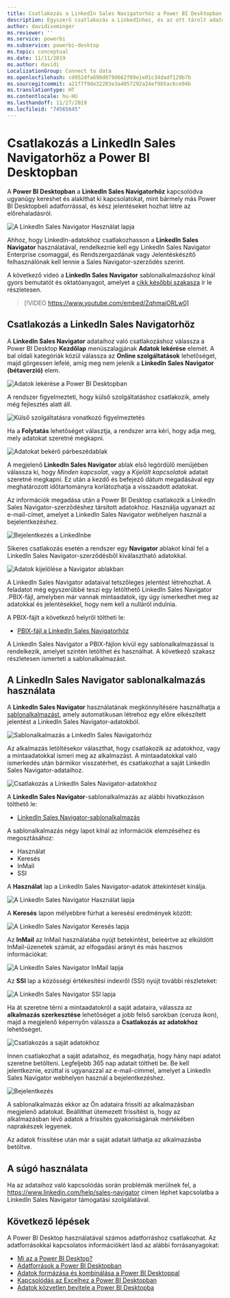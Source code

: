 ```yaml
---
title: Csatlakozás a LinkedIn Sales Navigatorhöz a Power BI Desktopban
description: Egyszerű csatlakozás a LinkedInhez, és az ott tárolt adatok használata a Power BI Desktopban
author: davidiseminger
ms.reviewer: ''
ms.service: powerbi
ms.subservice: powerbi-desktop
ms.topic: conceptual
ms.date: 11/11/2019
ms.author: davidi
LocalizationGroup: Connect to data
ms.openlocfilehash: cd952dfa690d079d662f09e1e01c34dadf129b7b
ms.sourcegitcommit: a21f7f9de32203e3a4057292a24ef9b5ac6ce94b
ms.translationtype: HT
ms.contentlocale: hu-HU
ms.lasthandoff: 11/27/2019
ms.locfileid: "74565645"
---
```

# <a name="connect-to-linkedin-sales-navigator-in-power-bi-desktop"></a>Csatlakozás a LinkedIn Sales Navigatorhöz a Power BI Desktopban

A **Power BI Desktopban** a **LinkedIn Sales Navigatorhöz** kapcsolódva ugyanúgy kereshet és alakíthat ki kapcsolatokat, mint bármely más Power BI Desktopbeli adatforrással, és kész jelentéseket hozhat létre az előrehaladásról.

![A LinkedIn Sales Navigator Használat lapja](media/desktop-connect-linkedin-sales-navigator/linkedin-sales-navigator-01.png)


Ahhoz, hogy LinkedIn-adatokhoz csatlakozhasson a **LinkedIn Sales Navigator** használatával, rendelkeznie kell egy LinkedIn Sales Navigator Enterprise csomaggal, és Rendszergazdának vagy Jelentéskészítő felhasználónak kell lennie a Sales Navigator-szerződés szerint.

A következő videó a **LinkedIn Sales Navigator** sablonalkalmazáshoz kínál gyors bemutatót és oktatóanyagot, amelyet a [cikk későbbi szakasza](#using-the-linkedin-sales-navigator-template-app) ír le részletesen. 

> [!VIDEO https://www.youtube.com/embed/ZqhmaiORLw0]

## <a name="connect-to-linkedin-sales-navigator"></a>Csatlakozás a LinkedIn Sales Navigatorhöz

A **LinkedIn Sales Navigator** adataihoz való csatlakozáshoz válassza a Power BI Desktop **Kezdőlap** menüszalagjának **Adatok lekérése** elemét. A bal oldali kategóriák közül válassza az **Online szolgáltatások** lehetőséget, majd görgessen lefelé, amíg meg nem jelenik a **LinkedIn Sales Navigator (bétaverzió)** elem.

![Adatok lekérése a Power BI Desktopban](media/desktop-connect-linkedin-sales-navigator/linkedin-sales-navigator-02.png)

A rendszer figyelmezteti, hogy külső szolgáltatáshoz csatlakozik, amely még fejlesztés alatt áll. 

![Külső szolgáltatásra vonatkozó figyelmeztetés](media/desktop-connect-linkedin-sales-navigator/linkedin-sales-navigator-03.png)

Ha a **Folytatás** lehetőséget választja, a rendszer arra kéri, hogy adja meg, mely adatokat szeretné megkapni.

![Adatokat bekérő párbeszédablak](media/desktop-connect-linkedin-sales-navigator/linkedin-sales-navigator-04.png)


A megjelenő **LinkedIn Sales Navigator** ablak első legördülő menüjében válassza ki, hogy *Minden kapcsolat*, vagy a *Kijelölt kapcsolatok* adatait szeretné megkapni. Ez után a kezdő és befejező dátum megadásával egy meghatározott időtartományra korlátozhatja a visszaadott adatokat.

Az információk megadása után a Power BI Desktop csatlakozik a LinkedIn Sales Navigator-szerződéshez társított adatokhoz. Használja ugyanazt az e-mail-címet, amelyet a LinkedIn Sales Navigator webhelyen használ a bejelentkezéshez. 

![Bejelentkezés a LinkedInbe](media/desktop-connect-linkedin-sales-navigator/linkedin-sales-navigator-05.png)

Sikeres csatlakozás esetén a rendszer egy **Navigator** ablakot kínál fel a LinkedIn Sales Navigator-szerződésből kiválasztható adatokkal.

![Adatok kijelölése a Navigator ablakban](media/desktop-connect-linkedin-sales-navigator/linkedin-sales-navigator-09.png)

A LinkedIn Sales Navigator adataival tetszőleges jelentést létrehozhat. A feladatot még egyszerűbbé teszi egy letölthető LinkedIn Sales Navigator .PBIX-fájl, amelyben már vannak mintaadatok, így úgy ismerkedhet meg az adatokkal és jelentésekkel, hogy nem kell a nulláról indulnia.

A PBIX-fájlt a következő helyről töltheti le:
* [PBIX-fájl a LinkedIn Sales Navigatorhöz](service-template-apps-samples.md)

A LinkedIn Sales Navigator a PBIX-fájlon kívül egy sablonalkalmazással is rendelkezik, amelyet szintén letölthet és használhat. A következő szakasz részletesen ismerteti a sablonalkalmazást.


## <a name="using-the-linkedin-sales-navigator-template-app"></a>A LinkedIn Sales Navigator sablonalkalmazás használata

A **LinkedIn Sales Navigator** használatának megkönnyítésére használhatja a [sablonalkalmazást](service-template-apps-overview.md), amely automatikusan létrehoz egy előre elkészített jelentést a LinkedIn Sales Navigator-adatokból.

![Sablonalkalmazás a LinkedIn Sales Navigatorhöz](media/desktop-connect-linkedin-sales-navigator/linkedin-sales-navigator-10.png)

Az alkalmazás letöltésekor választhat, hogy csatlakozik az adatokhoz, vagy a mintaadatokkal ismeri meg az alkalmazást. A mintaadatokkal való ismerkedés után bármikor visszatérhet, és csatlakozhat a saját LinkedIn Sales Navigator-adataihoz. 

![Csatlakozás a LinkedIn Sales Navigator-adatokhoz](media/desktop-connect-linkedin-sales-navigator/linkedin-sales-navigator-11.png)



A **LinkedIn Sales Navigator**-sablonalkalmazás az alábbi hivatkozáson tölthető le:
* [LinkedIn Sales Navigator-sablonalkalmazás](https://appsource.microsoft.com/product/power-bi/pbi-contentpacks.linkedin_navigator-preview?flightCodes=17ad4c68-fbc5-4925-a351-139fd384ec33)

A sablonalkalmazás négy lapot kínál az információk elemzéséhez és megosztásához:

* Használat
* Keresés
* InMail
* SSI

A **Használat** lap a LinkedIn Sales Navigator-adatok áttekintését kínálja.

![A LinkedIn Sales Navigator Használat lapja](media/desktop-connect-linkedin-sales-navigator/linkedin-sales-navigator-12.png)

A **Keresés** lapon mélyebbre fúrhat a keresési eredmények között:

![A LinkedIn Sales Navigator Keresés lapja](media/desktop-connect-linkedin-sales-navigator/linkedin-sales-navigator-13.png)

Az **InMail** az InMail használatába nyújt betekintést, beleértve az elküldött InMail-üzenetek számát, az elfogadási arányt és más hasznos információkat:

![A LinkedIn Sales Navigator InMail lapja](media/desktop-connect-linkedin-sales-navigator/linkedin-sales-navigator-14.png)

Az **SSI** lap a közösségi értékesítési indexről (SSI) nyújt további részleteket:

![A LinkedIn Sales Navigator SSI lapja](media/desktop-connect-linkedin-sales-navigator/linkedin-sales-navigator-15.png)

Ha át szeretne térni a mintaadatokról a saját adataira, válassza az **alkalmazás szerkesztése** lehetőséget a jobb felső sarokban (ceruza ikon), majd a megjelenő képernyőn válassza a **Csatlakozás az adatokhoz** lehetőséget.

![Csatlakozás a saját adatokhoz](media/desktop-connect-linkedin-sales-navigator/linkedin-sales-navigator-16.png)

Innen csatlakozhat a saját adataihoz, és megadhatja, hogy hány napi adatot szeretne betölteni. Legfeljebb 365 nap adatait töltheti be. Be kell jelentkeznie, ezúttal is ugyanazzal az e-mail-címmel, amelyet a LinkedIn Sales Navigator webhelyen használ a bejelentkezéshez. 

![Bejelentkezés](media/desktop-connect-linkedin-sales-navigator/linkedin-sales-navigator-17.png)

A sablonalkalmazás ekkor az Ön adataira frissíti az alkalmazásban megjelenő adatokat. Beállíthat ütemezett frissítést is, hogy az alkalmazásban lévő adatok a frissítés gyakoriságának mértékében naprakészek legyenek. 

Az adatok frissítése után már a saját adatait láthatja az alkalmazásba betöltve.

## <a name="getting-help"></a>A súgó használata

Ha az adataihoz való kapcsolódás során problémák merülnek fel, a https://www.linkedin.com/help/sales-navigator címen léphet kapcsolatba a LinkedIn Sales Navigator támogatási szolgálatával. 

## <a name="next-steps"></a>Következő lépések
A Power BI Desktop használatával számos adatforráshoz csatlakozhat. Az adatforrásokkal kapcsolatos információkért lásd az alábbi forrásanyagokat:

* [Mi az a Power BI Desktop?](desktop-what-is-desktop.md)
* [Adatforrások a Power BI Desktopban](desktop-data-sources.md)
* [Adatok formázása és kombinálása a Power BI Desktoppal](desktop-shape-and-combine-data.md)
* [Kapcsolódás az Excelhez a Power BI Desktopban](desktop-connect-excel.md)   
* [Adatok közvetlen bevitele a Power BI Desktopba](desktop-enter-data-directly-into-desktop.md)   

